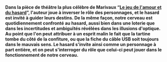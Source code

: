 **Dans la pièce de théâtre la plus célèbre de Marivaux “[Le jeu de l'amour et du hasard](https://fr.wikipedia.org/wiki/Le_Jeu_de_l'amour_et_du_hasard)”, l'auteur joue à inverser le rôle des personnages, et le hasard est invité à guider leurs destins. De la même façon, notre cerveau est quotidiennement confronté au hasard, aussi bien dans une loterie que dans les incertitudes et ambiguïtés révélées dans les illusions d'optique. Au point que l'on peut attribuer à un esprit malin le fait que la tartine tombe du côté de la confiture, ou que la fiche du câble USB soit toujours dans le mauvais sens. Le hasard s'invite ainsi comme un personnage à part entière, et on peut s'interroger du rôle que celui-ci peut jouer dans le fonctionnement de notre cerveau.**
